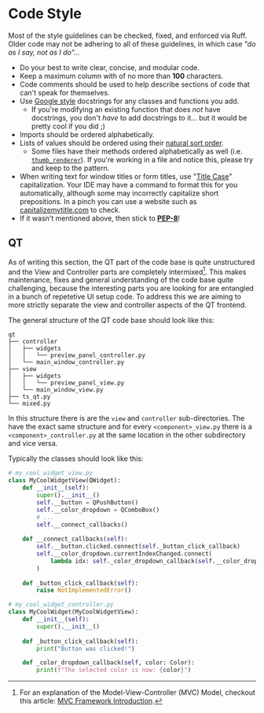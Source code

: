 # Code Style

Most of the style guidelines can be checked, fixed, and enforced via Ruff. Older code may not be adhering to all of these guidelines, in which case _"do as I say, not as I do"..._

-   Do your best to write clear, concise, and modular code.
-   Keep a maximum column with of no more than **100** characters.
-   Code comments should be used to help describe sections of code that can't speak for themselves.
-   Use [Google style](https://google.github.io/styleguide/pyguide.html#s3.8-comments-and-docstrings) docstrings for any classes and functions you add.
    -   If you're modifying an existing function that does _not_ have docstrings, you don't _have_ to add docstrings to it... but it would be pretty cool if you did ;)
-   Imports should be ordered alphabetically.
-   Lists of values should be ordered using their [natural sort order](https://en.wikipedia.org/wiki/Natural_sort_order).
    -   Some files have their methods ordered alphabetically as well (i.e. [`thumb_renderer`](https://github.com/TagStudioDev/TagStudio/blob/main/src/tagstudio/qt/widgets/thumb_renderer.py)). If you're working in a file and notice this, please try and keep to the pattern.
-   When writing text for window titles or form titles, use "[Title Case](https://apastyle.apa.org/style-grammar-guidelines/capitalization/title-case)" capitalization. Your IDE may have a command to format this for you automatically, although some may incorrectly capitalize short prepositions. In a pinch you can use a website such as [capitalizemytitle.com](https://capitalizemytitle.com/) to check.
-   If it wasn't mentioned above, then stick to [**PEP-8**](https://peps.python.org/pep-0008/)!

## QT
As of writing this section, the QT part of the code base is quite unstructured and the View and Controller parts are completely intermixed[^1]. This makes maintenance, fixes and general understanding of the code base quite challenging, because the interesting parts you are looking for are entangled in a bunch of repetetive UI setup code. To address this we are aiming to more strictly separate the view and controller aspects of the QT frontend.

The general structure of the QT code base should look like this:
```
qt
├── controller
│   ├── widgets
│   │   └── preview_panel_controller.py
│   └── main_window_controller.py
├── view
│   ├── widgets
│   │   └── preview_panel_view.py
│   └── main_window_view.py
├── ts_qt.py
└── mixed.py
```

In this structure there is are the `view` and `controller` sub-directories. The have the exact same structure and for every `<component>_view.py` there is a `<component>_controller.py` at the same location in the other subdirectory and vice versa.

Typically the classes should look like this:
```py
# my_cool_widget_view.py
class MyCoolWidgetView(QWidget):
    def __init__(self):
        super().__init__()
        self.__button = QPushButton()
        self.__color_dropdown = QComboBox()
        # ...
        self.__connect_callbacks()
        
    def __connect_callbacks(self):
        self.__button.clicked.connect(self._button_click_callback)
        self.__color_dropdown.currentIndexChanged.connect(
            lambda idx: self._color_dropdown_callback(self.__color_dropdown.itemData(idx))
        )
    
    def _button_click_callback(self):
        raise NotImplementedError()
```
```py
# my_cool_widget_controller.py
class MyCoolWidget(MyCoolWidgetView):
    def __init__(self):
        super().__init__()
    
    def _button_click_callback(self):
        print("Button was clicked!")

    def _color_dropdown_callback(self, color: Color):
        print(f"The selected color is now: {color}")
```



[^1]: For an explanation of the Model-View-Controller (MVC) Model, checkout this article: [MVC Framework Introduction](https://www.geeksforgeeks.org/mvc-framework-introduction/).
